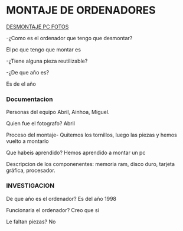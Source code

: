 # MONTAJE DE ORDENADORES

[DESMONTAJE PC FOTOS](https://drive.google.com/drive/folders/1AA5hYqN4SfAwjqkQx5kPbGK2YuL8jL2i)

-¿Como es el ordenador que tengo que desmontar?


El pc que tengo que montar es 

-¿Tiene alguna pieza reutilizable?

-¿De que año es?

Es de el año


### Documentacion 

Personas del equipo Abril, Ainhoa, Miguel.

Quien fue el fotografo? Abril

Proceso del montaje-
Quitemos los tornillos, luego las piezas y hemos vuelto a montarlo

Que habeis aprendido?
Hemos aprendido a montar un pc

Descripcion de los componenentes: memoria ram, disco duro, tarjeta gráfica, procesador.

### INVESTIGACION 

De que año es el ordenador?
Es del año 1998

Funcionaria el ordenador? 
Creo que si

Le faltan piezas? 
No
